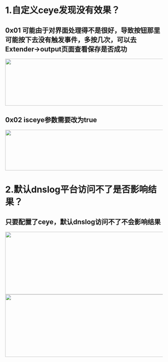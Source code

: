 # 1.自定义ceye发现没有效果？
## 0x01 可能由于对界面处理得不是很好，导致按钮那里可能按下去没有触发事件，多按几次，可以去Extender→output页面查看保存是否成功
<img src="https://user-images.githubusercontent.com/48286013/145739783-e6b491ca-4959-4744-a1fe-4b15fb8287e2.png" width="800" height="150" />

## 0x02 isceye参数需要改为true
<img src="https://user-images.githubusercontent.com/48286013/145739853-58f0130c-b841-45ca-8559-6feea6e97efa.png" width="650" height="130" />


# 2.默认dnslog平台访问不了是否影响结果？
## 只要配置了ceye，默认dnslog访问不了不会影响结果
<img src="https://user-images.githubusercontent.com/48286013/145740940-fbed869d-f443-44cf-b99f-e74309cb1db9.png" width="600" height="200" />
<img src="https://user-images.githubusercontent.com/48286013/145741263-14f6ec28-0fda-4211-ae3b-d67eed41d1db.png" width="650" height="200" />
